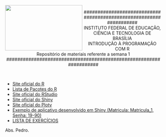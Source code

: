 <img align="left" img src="https://cloud.githubusercontent.com/assets/10408245/13290324/022a1f82-daf2-11e5-8179-00d828bf27a0.jpg" width="249px" height="147px" />

<p align="center">
###################################################################<br>
INSTITUTO FEDERAL DE EDUCAÇÃO, CIÊNCIA E TECNOLOGIA DE BRASÍLIA<br>
INTRODUÇÃO À PROGRAMAÇÃO COM R<br>
Repositório de materiais referente a semana 1<br>
###################################################################
</p>
<br>

* [Site oficial do R](https://www.r-project.org/)
* [Lista de Pacotes do R](https://cran.r-project.org/web/packages/available_packages_by_name.html)
* [Site oficial do RStudio](https://www.rstudio.com/)
* [Site oficial do Shiny](http://shiny.rstudio.com/gallery/)
* [Site oficial do Ploty](http://moderndata.plot.ly/dashboards-in-r-with-shiny-plotly/)
* [Exemplo de aplicativo desenvolvido em Shiny (Matricula: Matricula_1, Senha: 19-90)](https://supermetrica.shinyapps.io/gamapaaem/)
* [LISTA DE EXERCÍCIOS](https://github.com/pcbrom/IPR/blob/master/Semana_1/exercicios_semana_1.md)

Abs.
Pedro.

